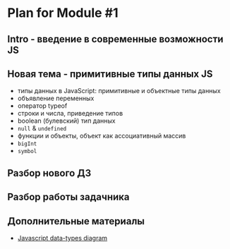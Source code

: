 # Plan for Module #1

## Intro - введение в современные возможности JS

## Новая тема - примитивные типы данных JS

* типы данных в JavaScript: примитивные и объектные типы данных
* объявление переменных
* оператор typeof
* строки и числа, приведение типов 
* boolean (булевский) тип данных
* `null` & `undefined`
* функции и объекты, объект как ассоциативный массив 
* `bigInt`
* `symbol`

## Разбор нового ДЗ

## Разбор работы задачника

## Дополнительные материалы

* [Javascript data-types diagram](https://javascript-data-types.glitch.me/)
